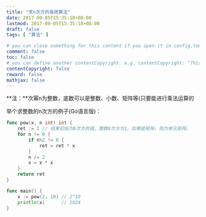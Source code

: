 ```yaml
---
title: "求n次方的高效算法"
date: 2017-09-05T15:35:18+08:00
lastmod: 2017-09-05T15:35:18+08:00
draft: false
tags: [ "算法" ]

# you can close something for this content if you open it in config.toml.
comment: false
toc: false
# you can define another contentCopyright. e.g. contentCopyright: "This is an another copyright."
contentCopyright: false
reward: false
mathjax: false
---
```


**注：**次幂n为整数，底数可以是整数、小数、矩阵等(只要能进行乘法运算的
 
举个求整数的n次方的例子(Go语言版)：
``` go
func pow(x, n int) int {
	ret := 1 // 结果初始为0次方的值，整数0次方为1。如果是矩阵，则为单元矩阵。
	for n != 0 {
		if n%2 != 0 {
			ret = ret * x
		}
		n /= 2
		x = x * x
	}
	return ret
}

func main() {
	x := pow(2, 10) // 2^10
	println(x)      // 1024
}
```
